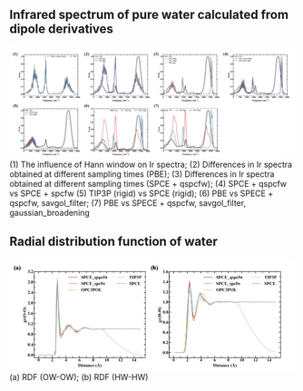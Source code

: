 


## Infrared spectrum of pure water calculated from dipole derivatives
![](./example/Ir/fig/Ir.png)
(1) The influence of Hann window on Ir spectra; (2) Differences in Ir spectra obtained at different sampling times (PBE); (3) Differences in Ir spectra obtained at different sampling times (SPCE + qspcfw); (4) SPCE + qspcfw vs SPCE + spcfw (5) TIP3P (rigid) vs SPCE (rigid); (6) PBE vs SPECE + qspcfw, savgol_filter; (7) PBE vs SPECE + qspcfw, savgol_filter, gaussian_broadening

## Radial distribution function of water
![](./example/gr/fig/gr.png)
(a) RDF (OW-OW); (b) RDF (HW-HW)
